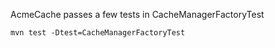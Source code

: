 AcmeCache passes a few tests in CacheManagerFactoryTest

    mvn test -Dtest=CacheManagerFactoryTest